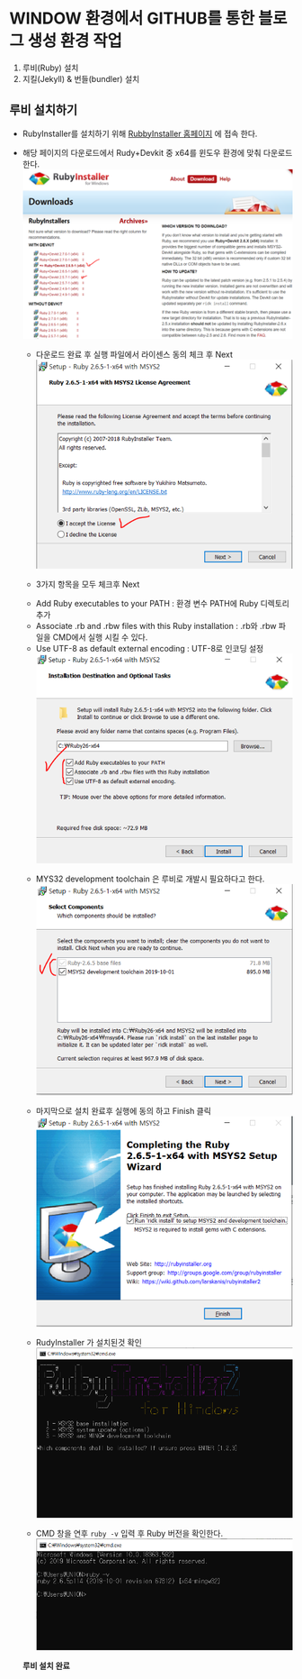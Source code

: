 
# WINDOW 환경에서 GITHUB를 통한 블로그 생성 환경 작업

1. 루비(Ruby) 설치
1. 지킬(Jekyll) & 번들(bundler) 설치
	
## 루비 설치하기
	
* RubyInstaller를 설치하기 위해 [RubbyInstaller 홈페이지](https://rubyinstaller.org/downloads/) 에 접속 한다.
* 해당 페이지의 다운로드에서 Rudy+Devkit 중 x64를 윈도우 환경에 맞춰 다운로드 한다.
![RubyInstall](/image/rubyinstaller1.PNG)

   * 다운로드 완료 후 실행 파일에서 라이센스 동의 체크 후 Next
![RubyInstall](/image/rubyinstaller2.PNG)

   * 3가지 항목을 모두 체크후 Next  
  - Add Ruby executables to your PATH : 환경 변수 PATH에 Ruby 디렉토리 추가
  - Associate .rb and .rbw files with this Ruby installation : .rb와 .rbw 파일을 CMD에서 실행 시킬 수 있다.
  - Use UTF-8 as default external encoding : UTF-8로 인코딩 설정
![RubyInstall](/image/rubyinstaller3.PNG)

   * MYS32 development toolchain 은 루비로 개발시 필요하다고 한다.
![RubyInstall](/image/rubyinstaller4.PNG)

   * 마지막으로 설치 완료후 실행에 동의 하고 Finish 클릭
![RubyInstall](/image/rubyinstaller5.PNG)

   * RudyInstaller 가 설치된것 확인
![RubyInstall](/image/rubyinstaller6.PNG)

   * CMD 창을 연후 `ruby -v` 입력 후 Ruby 버전을 확인한다.
![RubyInstall](/image/rubyinstaller7.PNG)

    __루비 설치 완료__
